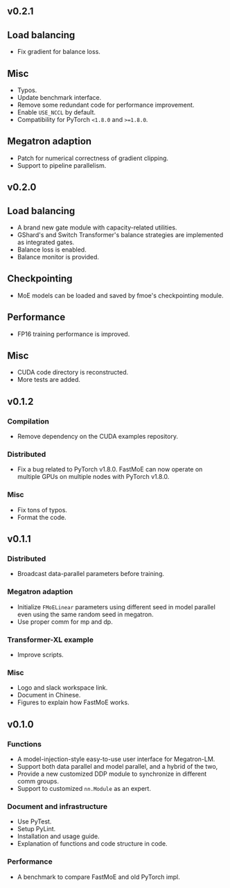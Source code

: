 ## v0.2.1

## Load balancing

* Fix gradient for balance loss.

## Misc

* Typos.
* Update benchmark interface.
* Remove some redundant code for performance improvement.
* Enable `USE_NCCL` by default.
* Compatibility for PyTorch `<1.8.0` and `>=1.8.0`.

## Megatron adaption

* Patch for numerical correctness of gradient clipping.
* Support to pipeline parallelism.

## v0.2.0

## Load balancing

* A brand new gate module with capacity-related utilities.
* GShard's and Switch Transformer's balance strategies are implemented as integrated gates.
* Balance loss is enabled.
* Balance monitor is provided.

## Checkpointing

* MoE models can be loaded and saved by fmoe's checkpointing module.

## Performance

* FP16 training performance is improved.

## Misc

* CUDA code directory is reconstructed.
* More tests are added.

## v0.1.2

### Compilation

- Remove dependency on the CUDA examples repository.

### Distributed

- Fix a bug related to PyTorch v1.8.0. FastMoE can now operate on multiple GPUs
on multiple nodes with PyTorch v1.8.0.

### Misc

- Fix tons of typos.
- Format the code.

## v0.1.1

### Distributed

- Broadcast data-parallel parameters before training.

### Megatron adaption

- Initialize `FMoELinear` parameters using different seed in model parallel even using the same random seed in megatron.
- Use proper comm for mp and dp.

### Transformer-XL example

- Improve scripts.

### Misc

- Logo and slack workspace link.
- Document in Chinese.
- Figures to explain how FastMoE works.

## v0.1.0

### Functions

- A model-injection-style easy-to-use user interface for Megatron-LM. 
- Support both data parallel and model parallel, and a hybrid of the two,
- Provide a new customized DDP module to synchronize in different comm groups.
- Support to customized `nn.Module` as an expert.

### Document and infrastructure

- Use PyTest.
- Setup PyLint.
- Installation and usage guide.
- Explanation of functions and code structure in code.

### Performance

- A benchmark to compare FastMoE and old PyTorch impl.
